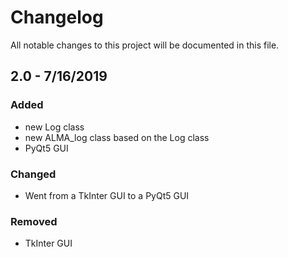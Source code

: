 # Changelog
All notable changes to this project will be documented in this file.

## 2.0 - 7/16/2019
### Added
- new Log class
- new ALMA_log class based on the Log class
- PyQt5 GUI

### Changed
- Went from a TkInter GUI to a PyQt5 GUI

### Removed
- TkInter GUI
